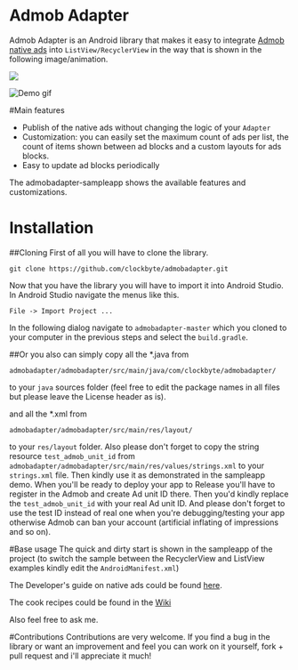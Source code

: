 Admob Adapter
======================

Admob Adapter is an Android library that makes it easy to integrate [Admob native ads](https://support.google.com/admob/answer/6240809) into ```ListView/RecyclerView``` in the way that is shown in the following image/animation.

![](https://raw.githubusercontent.com/clockbyte/admobadapter/master/screenshots/device-2015-08-28-012121.png)

![](https://raw.githubusercontent.com/clockbyte/admobadapter/master/screenshots/ezgif.com-gif-maker.gif "Demo gif")

#Main features

* Publish of the native ads without changing the logic of your ```Adapter```
* Customization: you can easily set the maximum count of ads per list, the count of items shown between ad blocks and a custom layouts for ads blocks.
* Easy to update ad blocks periodically

The admobadapter-sampleapp shows the available features and customizations.
 
# Installation

##Cloning
First of all you will have to clone the library.
```shell
git clone https://github.com/clockbyte/admobadapter.git
```

Now that you have the library you will have to import it into Android Studio.
In Android Studio navigate the menus like this.
```
File -> Import Project ...
```
In the following dialog navigate to ```admobadapter-master``` which you cloned to your computer in the previous steps and select the `build.gradle`.

##Or 
you also can simply copy all the *.java from
```
admobadapter/admobadapter/src/main/java/com/clockbyte/admobadapter/
```
to your ```java``` sources folder (feel free to edit the package names in all files but please leave the License header as is).

and all the *.xml from
```
admobadapter/admobadapter/src/main/res/layout/
```
to your ```res/layout``` folder.
Also please don't forget to copy the string resource ```test_admob_unit_id``` from ```admobadapter/admobadapter/src/main/res/values/strings.xml``` to your ```strings.xml``` file. Then kindly use it as demonstrated in the sampleapp demo. 
When you'll be ready to deploy your app to Release you'll have to register in the Admob and create Ad unit ID there. Then you'd kindly replace the ```test_admob_unit_id``` with your real Ad unit ID. And please don't forget to use the test ID instead of real one when you're debugging/testing your app otherwise Admob can ban your account (artificial inflating of impressions and so on).

#Base usage
The quick and dirty start is shown in the sampleapp of the project (to switch the sample between the RecyclerView and ListView examples kindly edit the ```AndroidManifest.xml```)

The Developer's guide on native ads could be found [here](https://developers.google.com/admob/android/native).

The cook recipes could be found in the [Wiki](https://github.com/clockbyte/admobadapter/wiki/Cookbook)

Also feel free to ask me.

#Contributions
Contributions are very welcome. If you find a bug in the library or want an improvement and feel you can work on it yourself, fork + pull request and i'll appreciate it much!
